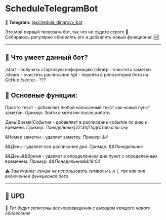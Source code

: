 # ScheduleTelegramBot  
📢 **Telegram:** [@schedule_dinarovv_bot](https://t.me/schedule_dinarovv_bot)  

Это мой первый телеграм-бот, так что не судите строго 🙂  
Собираюсь регулярно обновлять его и добавлять новый функционал 🆙  

---

## 🔹 Что умеет данный бот?
/start - получить стартовую информацию
/clearp - очистить заметки
/clears - очистить расписание
/git - перейти в репозиторий бота на GitHub
/secret - ???

## 🔹 Основные функции:
Просто текст - добавляет любой написанный текст как новый пункт заметки.
*Пример: Зайти в магазин после работы*

День|Время|Событие - добавляет в расписание событие по дню и времени.
*Пример: Понедельник|22:30|Подготовка ко сну*

&Номер заметки - удаляет заметку.
*Пример: &4*

&&День - удаляет все расписание дня.
*Пример: &&Понедельник*

&&День&&Время - удаляет в определённом дне пункт с определённым временем.
*Пример: &&Понедельник&&18:00*

⚠️ *Замечание: лучше не использовать символы `&` и `|`, так как они включены в функционал бота.*  

---

## 🔹 UPD  
📌 *Тут будут записаны все нововведения с выходом каждого нового обновления*  
